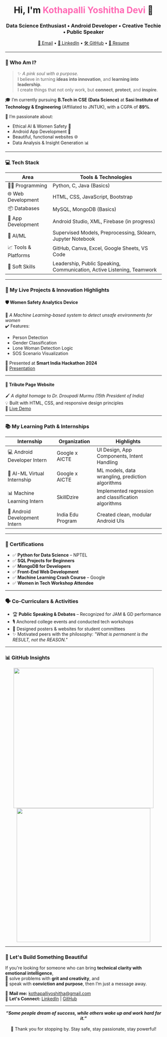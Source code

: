 <h1 align="center">Hi, I'm <span style="color:#ff69b4;">Kothapalli Yoshitha Devi</span> 🌷</h1>
<h3 align="center">Data Science Enthusiast • Android Developer • Creative Techie • Public Speaker</h3>

<p align="center">
  <a href="mailto:kothapalliyoshitha@gmail.com">📧 Email</a> •
  <a href="https://www.linkedin.com/in/yoshitha-kothapalli">💼 LinkedIn</a> •
  <a href="https://github.com/yoshitha2005">🛠 GitHub</a> •
  <a href="https://drive.google.com/file/d/1-b6gyEYpIj5HZbkO8CKeYJyq5O97qGSS/view?usp=sharing">📄 Resume</a>
</p>

---

### 🌟 Who Am I?

> ✨ *A pink soul with a purpose.*  
> I believe in turning **ideas into innovation**, and **learning into leadership**.  
> I create things that not only work, but **connect**, **protect**, and **inspire**.

🎓 I’m currently pursuing **B.Tech in CSE (Data Science)** at **Sasi Institute of Technology & Engineering** (Affiliated to JNTUK), with a CGPA of **89%**.

🌱 I’m passionate about:
- Ethical AI & Women Safety 💪
- Android App Development 📱
- Beautiful, functional websites 🌐
- Data Analysis & Insight Generation 📊

---

### 💻 Tech Stack

| Area                     | Tools & Technologies                                                                 |
|--------------------------|----------------------------------------------------------------------------------------|
| 👩‍💻 Programming          | Python, C, Java (Basics)                                                               |
| 🌐 Web Development        | HTML, CSS, JavaScript, Bootstrap                                                      |
| 📦 Databases              | MySQL, MongoDB (Basics)                                                               |
| 📱 App Development        | Android Studio, XML, Firebase (in progress)                                           |
| 🧠 AI/ML                  | Supervised Models, Preprocessing, Sklearn, Jupyter Notebook                           |
| 📈 Tools & Platforms      | GitHub, Canva, Excel, Google Sheets, VS Code                                          |
| 🎤 Soft Skills            | Leadership, Public Speaking, Communication, Active Listening, Teamwork                |

---

### 🚀 My Live Projects & Innovation Highlights

#### 🛡️ Women Safety Analytics Device
🔬 *A Machine Learning-based system to detect unsafe environments for women*  
✔️ Features:  
- Person Detection  
- Gender Classification  
- Lone Woman Detection Logic  
- SOS Scenario Visualization  

📌 Presented at **Smart India Hackathon 2024**  
🔗 [Presentation](https://docs.google.com/presentation/d/1k5ON3S8tvLCLpuRZA-Ez_KeAW7Zfm5Yl)

---

#### 🌸 Tribute Page Website
🖌️ *A digital homage to Dr. Droupadi Murmu (15th President of India)*  
💡 Built with HTML, CSS, and responsive design principles  
🔗 [Live Demo](https://drive.google.com/file/d/13Abvaj5taj8gsh6QUv6r1EZOHh4ktjk3/view)

---

### 📚 My Learning Path & Internships

| Internship                        | Organization           | Highlights                                                  |
|----------------------------------|------------------------|-------------------------------------------------------------|
| 💻 Android Developer Intern      | Google x AICTE         | UI Design, App Components, Intent Handling                  |
| 🧠 AI-ML Virtual Internship      | Google x AICTE         | ML models, data wrangling, prediction algorithms            |
| 📊 Machine Learning Intern       | SkillDzire             | Implemented regression and classification algorithms        |
| 🧩 Android Development Intern    | India Edu Program      | Created clean, modular Android UIs                          |

---

### 🏅 Certifications

- ✅ **Python for Data Science** – NPTEL  
- ✅ **SQL Projects for Beginners**  
- ✅ **MongoDB for Developers**  
- ✅ **Front-End Web Development**  
- ✅ **Machine Learning Crash Course** – Google  
- ✅ **Women in Tech Workshop Attendee**  

---

### 🗣️ Co-Curriculars & Activities

- 🏆 **Public Speaking & Debates** – Recognized for JAM & GD performance  
- 🎙️ Anchored college events and conducted tech workshops  
- 🎨 Designed posters & websites for student committees  
- ✨ Motivated peers with the philosophy: *"What is permanent is the RESULT, not the REASON."*

---

### 📊 GitHub Insights

<p align="center">
  <img src="https://github-readme-stats.vercel.app/api?username=yoshitha2005&show_icons=true&theme=radical" width="450"/>
  <img src="https://github-readme-streak-stats.herokuapp.com/?user=yoshitha2005&theme=radical" width="430"/>
</p>

---

### 🤝 Let's Build Something Beautiful

If you're looking for someone who can bring **technical clarity with emotional intelligence**,  
🎯 solve problems with **grit and creativity**, and  
📣 speak with **conviction and purpose**, then I’m just a message away.

🔗 **Mail me:** kothapalliyoshitha@gmail.com  
🔗 **Let's Connect:** [LinkedIn](https://linkedin.com/in/yoshitha-kothapalli) | [GitHub](https://github.com/yoshitha2005)

---

<p align="center">
  <b><i>“Some people dream of success, while others wake up and work hard for it.”</i></b> <br><br>
  💖 Thank you for stopping by. Stay safe, stay passionate, stay powerful!
</p>


